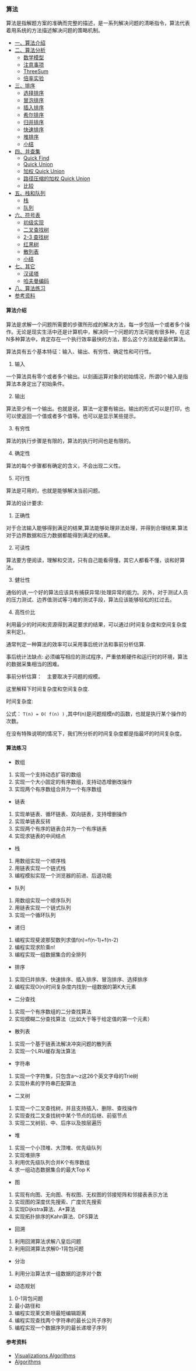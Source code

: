 ### 算法

算法是指解题方案的准确而完整的描述，是一系列解决问题的清晰指令，算法代表着用系统的方法描述解决问题的策略机制。

* [一、算法介绍](#算法介绍)
* [二、算法分析](#算法分析)
    * [数学模型](#数学模型)
    * [注意事项](#注意事项)
    * [ThreeSum](#threesum)
    * [倍率实验](#倍率实验)
* [三、排序](#排序)
    * [选择排序](#选择排序)
    * [冒泡排序](#冒泡排序)
    * [插入排序](#插入排序)
    * [希尔排序](#希尔排序)
    * [归并排序](#归并排序)
    * [快速排序](#快速排序)
    * [堆排序](#堆排序)
    * [小结](#小结)
* [四、并查集](#并查集)
    * [Quick Find](#quick-find)
    * [Quick Union](#quick-union)
    * [加权 Quick Union](#加权-quick-union)
    * [路径压缩的加权 Quick Union](#路径压缩的加权-quick-union)
    * [比较](#比较)
* [五、栈和队列](#栈和队列)
    * [栈](#栈)
    * [队列](#队列)
* [六、符号表](#符号表)
    * [初级实现](#初级实现)
    * [二叉查找树](#二叉查找树)
    * [2-3 查找树](#2-3-查找树)
    * [红黑树](#红黑树)
    * [散列表](#散列表)
    * [小结](#小结)
* [七、其它](#其它)
    * [汉诺塔](#汉诺塔)
    * [哈夫曼编码](#哈夫曼编码)
* [八、算法练习](#算法练习)   
* [参考资料](#参考资料)


#### 算法介绍

算法是求解一个问题所需要的步骤所形成的解决方法，每一步包括一个或者多个操作。无论是现实生活中还是计算机中，解决同一个问题的方法可能有很多种，在这N多种算法中，肯定存在一个执行效率最快的方法，那么这个方法就是最优算法。

算法具有五个基本特征：输入、输出、有穷性、确定性和可行性。

1. 输入

一个算法具有零个或者多个输出。以刻画运算对象的初始情况，所谓0个输入是指算法本身定出了初始条件。

2. 输出

算法至少有一个输出。也就是说，算法一定要有输出。输出的形式可以是打印，也可以使返回一个值或者多个值等。也可以是显示某些提示。

3. 有穷性

算法的执行步骤是有限的，算法的执行时间也是有限的。

4. 确定性

算法的每个步骤都有确定的含义，不会出现二义性。

5. 可行性

算法是可用的，也就是能够解决当前问题。

算法的设计要求:

1. 正确性

对于合法输入能够得到满足的结果,算法能够处理非法处理，并得到合理结果.算法对于边界数据和压力数据都能得到满足的结果。

2. 可读性

算法要方便阅读，理解和交流，只有自己能看得懂，其它人都看不懂，谈和好算法。

3. 健壮性

通俗的讲,一个好的算法应该具有捕获异常/处理异常的能力。另外，对于测试人员的压力测试、边界值测试等刁难的测试手段，算法应该能够轻松的扛过去。

4. 高性价比

利用最少的时间和资源得到满足要求的结果，可以通过(时间复杂度和空间复杂度来判定)。

通常判定一种算法的效率可以采用事后统计法和事前分析估算.

事后统计法缺点: 必须编写相应的测试程序，严重依赖硬件和运行时的环境，算法的数据采集相当的困难。

事前分析估算：　主要取决于问题的规模。

这里解释下时间复杂度和空间复杂度.

时间复杂度:

公式： `T(n) = O( f(n) )` ,其中f(n)是问题规模n的函数，也就是执行某个操作的次数。

在没有特殊说明的情况下，我们所分析的时间复杂度都是指最坏的时间复杂度。


#### 算法练习

* 数组

1. 实现一个支持动态扩容的数组
2. 实现一个大小固定的有序数组，支持动态增删改操作
3. 实现两个有序数组合并为一个有序数组

* 链表

1. 实现单链表、循环链表、双向链表，支持增删操作
2. 实现单链表反转
3. 实现两个有序的链表合并为一个有序链表
4. 实现求链表的中间结点

* 栈

1. 用数组实现一个顺序栈
2. 用链表实现一个链式栈
3. 编程模拟实现一个浏览器的前进、后退功能

* 队列

1. 用数组实现一个顺序队列
2. 用链表实现一个链式队列
3. 实现一个循环队列

* 递归
1. 编程实现斐波那契数列求值f(n)=f(n-1)+f(n-2)
2. 编程实现求阶乘n!
3. 编程实现一组数据集合的全排列

* 排序

1. 实现归并排序、快速排序、插入排序、冒泡排序、选择排序
2. 编程实现O(n)时间复杂度内找到一组数据的第K大元素

* 二分查找

1. 实现一个有序数组的二分查找算法
2. 实现模糊二分查找算法（比如大于等于给定值的第一个元素）

* 散列表

1. 实现一个基于链表法解决冲突问题的散列表
2. 实现一个LRU缓存淘汰算法

* 字符串

1. 实现一个字符集，只包含a～z这26个英文字母的Trie树
2. 实现朴素的字符串匹配算法

* 二叉树

1. 实现一个二叉查找树，并且支持插入、删除、查找操作
2. 实现查找二叉查找树中某个节点的后继、前驱节点
3. 实现二叉树前、中、后序以及按层遍历

* 堆

1. 实现一个小顶堆、大顶堆、优先级队列
2. 实现堆排序
3. 利用优先级队列合并K个有序数组
4. 求一组动态数据集合的最大Top K

* 图

1. 实现有向图、无向图、有权图、无权图的邻接矩阵和邻接表表示方法
2. 实现图的深度优先搜索、广度优先搜索
3. 实现Dijkstra算法、A*算法
4. 实现拓扑排序的Kahn算法、DFS算法

* 回溯

1. 利用回溯算法求解八皇后问题
2. 利用回溯算法求解0-1背包问题

* 分治

1. 利用分治算法求一组数据的逆序对个数

* 动态规划

1. 0-1背包问题
2. 最小路径和
3. 编程实现莱文斯坦最短编辑距离
4. 编程实现查找两个字符串的最长公共子序列
5. 编程实现一个数据序列的最长递增子序列

#### 参考资料

* [Visualizations Algorithms](https://www.cs.usfca.edu/~galles/visualization/Algorithms.html)
* [Algorithms](https://algs4.cs.princeton.edu/home/)
